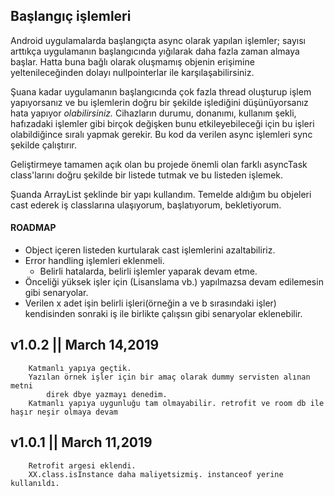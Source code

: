 ##           Başlangıç işlemleri


Android uygulamalarda başlangıçta async olarak yapılan işlemler; sayısı arttıkça uygulamanın 
başlangıcında yığılarak daha fazla zaman almaya başlar. Hatta buna bağlı olarak oluşmamış objenin
erişimine yeltenileceğinden dolayı nullpointerlar ile karşılaşabilirsiniz.

Şuana kadar uygulamanın başlangıcında çok fazla thread oluşturup işlem yapıyorsanız ve bu işlemlerin
doğru bir şekilde işlediğini düşünüyorsanız hata yapıyor _olabilirsiniz._ Cihazların durumu, 
donanımı, kullanım şekli, hafızadaki işlemler gibi birçok değişken bunu etkileyebileceği için bu 
işleri olabildiğince sıralı yapmak gerekir. Bu kod da verilen async işlemleri sync şekilde 
çalıştırır.

Geliştirmeye tamamen açık olan bu projede önemli olan farklı asyncTask class'larını doğru şekilde 
bir listede tutmak ve bu listeden işlemek.

Şuanda ArrayList<Object> şeklinde bir yapı kullandım. Temelde aldığım bu objeleri cast ederek iş 
classlarına ulaşıyorum, başlatıyorum, bekletiyorum.



#### ROADMAP

 - Object içeren listeden kurtularak cast işlemlerini azaltabiliriz.
 - Error handling işlemleri eklenmeli.
    - Belirli hatalarda, belirli işlemler yaparak devam etme. 
 - Önceliği yüksek işler için (Lisanslama  vb.) yapılmazsa devam edilemesin gibi senaryolar.
 - Verilen x adet işin belirli işleri(örneğin a ve b sırasındaki işler) kendisinden sonraki iş ile birlikte 
 çalışsın gibi senaryolar eklenebilir.


## v1.0.2 || March 14,2019
```
    Katmanlı yapıya geçtik.
    Yazılan örnek işler için bir amaç olarak dummy servisten alınan metni 
        direk dbye yazmayı denedim. 
    Katmanlı yapıya uygunluğu tam olmayabilir. retrofit ve room db ile haşır neşir olmaya devam
```

## v1.0.1 || March 11,2019
```
	Retrofit argesi eklendi.
	XX.class.isInstance daha maliyetsizmiş. instanceof yerine kullanıldı.

```